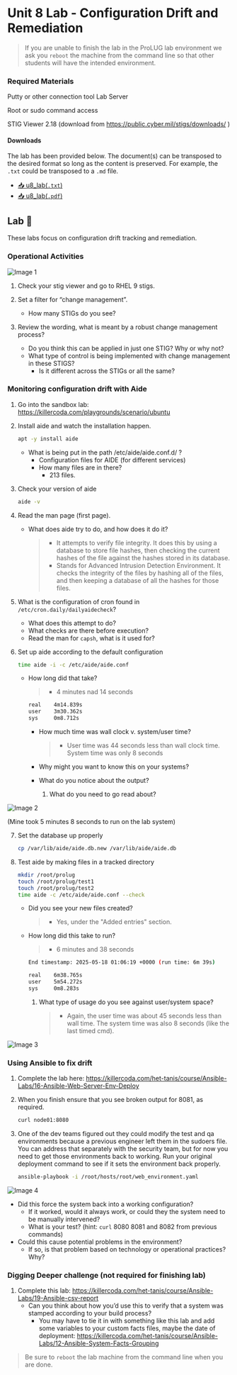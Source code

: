 # Unit 8 Lab - Configuration Drift and Remediation

> If you are unable to finish the lab in the ProLUG lab environment we ask you `reboot`
> the machine from the command line so that other students will have the intended environment.

### Required Materials

Putty or other connection tool Lab Server

Root or sudo command access

STIG Viewer 2.18 (download from <https://public.cyber.mil/stigs/downloads/> )


#### Downloads

The lab has been provided below. The document(s) can be transposed to
the desired format so long as the content is preserved. For example, the `.txt`
could be transposed to a `.md` file.

- <a href="./assets/downloads/u8/u8_lab.txt" target="_blank" download>📥 u8_lab(`.txt`)</a>
- <a href="./assets/downloads/u8/u8_lab.pdf" target="_blank" download>📥 u8_lab(`.pdf`)</a>

## Lab 🧪

These labs focus on configuration drift tracking and remediation.

### Operational Activities

![Image 1](./assets/images/u8/image1.jpeg)

1. Check your stig viewer and go to RHEL 9 stigs.

2. Set a filter for “change management”.

   - How many STIGs do you see?

3. Review the wording, what is meant by a robust change management process?
   - Do you think this can be applied in just one STIG? Why or why not?
   - What type of control is being implemented with change management in these STIGS?
     - Is it different across the STIGs or all the same?

### Monitoring configuration drift with Aide

1. Go into the sandbox lab: <https://killercoda.com/playgrounds/scenario/ubuntu>

2. Install aide and watch the installation happen.

   ```bash
   apt -y install aide
   ```
   - What is being put in the path /etc/aide/aide.conf.d/ ?
        - Configuration files for AIDE (for different services)
     - How many files are in there?
        - 213 files.

3. Check your version of aide

   ```bash
   aide -v
   ```

4. Read the man page (first page).

   - What does aide try to do, and how does it do it?

        > - It attempts to verify file integrity.
          It does this by using a database to store file hashes, then checking the
          current hashes of the file against the hashes stored in its database. 
        > - Stands for Advanced Intrusion Detection Environment. It checks the integrity of the
          files by hashing all of the files, and then keeping a database of all the hashes for 
          those files.  

5. What is the configuration of cron found in `/etc/cron.daily/dailyaidecheck`?

   - What does this attempt to do?
   - What checks are there before execution?
   - Read the man for `capsh`, what is it used for?

6. Set up aide according to the default configuration

   ```bash
   time aide -i -c /etc/aide/aide.conf
   ```
   - How long did that take?
        > - 4 minutes nad 14 seconds
        ```bash
        real    4m14.839s
        user    3m30.362s
        sys     0m8.712s
        ```
     - How much time was wall clock v. system/user time?
        > - User time was 44 seconds less than wall clock time. System time was only 8 seconds

     - Why might you want to know this on your systems?
     - What do you notice about the output?
       1. What do you need to go read about?

![Image 2](./assets/images/u8/image2.jpeg)

(Mine took 5 minutes 8 seconds to run on the lab system)

7. Set the database up properly

   ```bash
   cp /var/lib/aide/aide.db.new /var/lib/aide/aide.db
   ```

8. Test aide by making files in a tracked directory

   ```bash
   mkdir /root/prolug
   touch /root/prolug/test1
   touch /root/prolug/test2
   time aide -c /etc/aide/aide.conf --check
   ```
     - Did you see your new files created?
        > - Yes, under the "Added entries" section.  
     - How long did this take to run?
        > - 6 minutes and 38 seconds
        ```bash
        End timestamp: 2025-05-18 01:06:19 +0000 (run time: 6m 39s)

        real    6m38.765s
        user    5m54.272s
        sys     0m8.283s
        ```

       1. What type of usage do you see against user/system space?
            > - Again, the user time was about 45 seconds less than wall time.
            >   The system time was also 8 seconds (like the last timed cmd).  

![Image 3](./assets/images/u8/image3.png)

### Using Ansible to fix drift

1. Complete the lab here: 
   <https://killercoda.com/het-tanis/course/Ansible-Labs/16-Ansible-Web-Server-Env-Deploy>

2. When you finish ensure that you see broken output for 8081, as required.

   ```bash
   curl node01:8080
   ```

3. One of the dev teams figured out they could modify the test and qa environments because a
   previous engineer left them in the sudoers file. You can address that separately with 
   the security team, but for now you need to get those environments back to working. 
   Run your original deployment command to see if it sets the environment back properly.

   ```bash
   ansible-playbook -i /root/hosts/root/web_environment.yaml
   ```

![Image 4](./assets/images/u8/image4.png)

- Did this force the system back into a working configuration?
  - If it worked, would it always work, or could they the system need to be
    manually intervened?
  - What is your test? (hint: `curl` 8080 8081 and 8082 from previous commands)
- Could this cause potential problems in the environment?
  - If so, is that problem based on technology or operational practices? Why?

### Digging Deeper challenge (not required for finishing lab)

1. Complete this lab: <https://killercoda.com/het-tanis/course/Ansible-Labs/19-Ansible-csv-report>
   - Can you think about how you’d use this to verify that a system was stamped
     according to your build process?
     - You may have to tie it in with something like this lab and add some variables
       to your custom facts files, maybe the date of deployment:
       <https://killercoda.com/het-tanis/course/Ansible-Labs/12-Ansible-System-Facts-Grouping>

> Be sure to `reboot` the lab machine from the command line when you are done.
